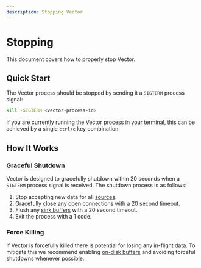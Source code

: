 ```yaml
---
description: Stopping Vector
---
```


# Stopping

This document covers how to properly stop Vector.

## Quick Start

The Vector process should be stopped by sending it a `SIGTERM` process signal:

```bash
kill -SIGTERM <vector-process-id>
```

If you are currently running the Vector process in your terminal, this can be achieved by a single `ctrl+c` key combination.

## How It Works

### Graceful Shutdown

Vector is designed to gracefully shutdown within 20 seconds when a `SIGTERM` process signal is received. The shutdown process is as follows:

1. Stop accepting new data for all [sources](../configuration/sources/).
2. Gracefully close any open connections with a 20 second timeout.
3. Flush any [sink buffers](../configuration/sinks/buffer.md) with a 20 second timeout.
4. Exit the process with a 1 code.

### Force Killing

If Vector is forcefully killed there is potential for losing any in-flight data. To mitigate this we recommend enabling [on-disk buffers](../configuration/sinks/buffer.md#on-disk) and avoiding forceful shutdowns whenever possible.

